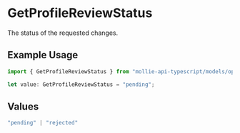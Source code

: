 # GetProfileReviewStatus

The status of the requested changes.

## Example Usage

```typescript
import { GetProfileReviewStatus } from "mollie-api-typescript/models/operations";

let value: GetProfileReviewStatus = "pending";
```

## Values

```typescript
"pending" | "rejected"
```